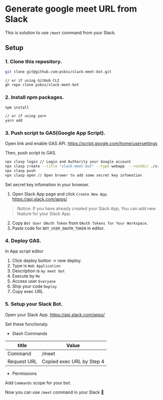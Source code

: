 # Generate google meet URL from Slack
This is solution to use `/meet` command from your Slack.

## Setup
### 1. Clone this repository.
```bash
git clone git@github.com:psbss/slack-meet-bot.git

// or if using GitHub CLI
gh repo clone psbss/slack-meet-bot
```

### 2. Install npm packages.
```bash
npm install

// or if using yarn
yarn add
```


### 3. Push script to GAS(Google App Script).
Open link and enable GAS API. https://script.google.com/home/usersettings

Then, push script to GAS.
```bash
npx clasp login // Login and Authority your Google account
npx clasp create --title "slack-meet-bot" --type webapp  --rootDir ./src
npx clasp push
npx clasp open // Open brower to add some secret key infomation
```

Set secret key infomation in your browser.

1. Open Slack App page and click `Create New App`. https://api.slack.com/apps/

> Notice: If you have already created your Slack App, You can add new feature for your Slack App. 

2. Copy `Bot User OAuth Token` from `OAuth Tokens for Your Workspace`.
3. Paste code for `BOT_USER_OAUTH_TOKEN` in editor.

### 4. Deploy GAS.
In App script editor
1. Click deploy button -> new deploy.
2. Type is `Web Application`
3. Description is `my meet bot`
4. Execute by `Me`
5. Access user `Everyone`
6. Ship your code `Deploy`
7. Copy exec URL

### 5. Setup your Slack Bot.
Open your Slack App. https://api.slack.com/apps/

Set these functionaly.

- Slash Commands

| title       | Value                     |
| ----------- | ------------------------- |
| Command     | /meet                     |
| Request URL | Copied exec URL by Step 4 |

- Permissions

Add `Commands` scope for your bot.

Now you can use `/meet` command in your Slack 🎉
